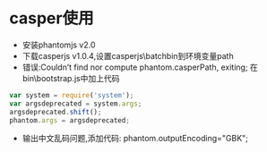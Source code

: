 # casper使用
* 安装phantomjs v2.0
* 下载casperjs v1.0.4,设置casperjs\batchbin到环境变量path
* 错误:Couldn’t find nor compute phantom.casperPath, exiting; 在bin\bootstrap.js中加上代码
```js
var system = require('system');
var argsdeprecated = system.args;
argsdeprecated.shift();
phantom.args = argsdeprecated;
```
* 输出中文乱码问题,添加代码: phantom.outputEncoding="GBK";